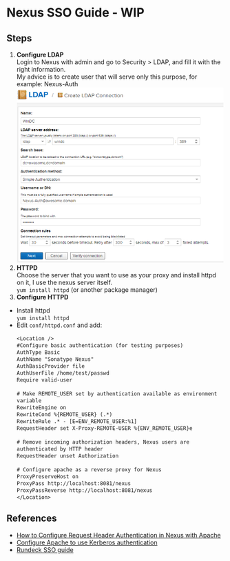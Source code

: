 # Nexus SSO Guide - WIP

## Steps
1. **Configure LDAP**  
Login to Nexus with admin and go to Security > LDAP, and fill it with the right information.  
My advice is to create user that will serve only this purpose, for example: Nexus-Auth
![Creating LDAP connection](img/ldap.PNG?raw=true "Creating LDAP connection")
2. **HTTPD**  
Choose the server that you want to use as your proxy and install httpd on it, I use the nexus server itself.  
`yum install httpd` (or another package manager)
3. **Configure HTTPD**

- Install httpd    
  ```yum install httpd```
- Edit `conf/httpd.conf` and add:  
  ``` 
  <Location />
  #Configure basic authentication (for testing purposes)
  AuthType Basic
  AuthName "Sonatype Nexus"
  AuthBasicProvider file
  AuthUserFile /home/test/passwd
  Require valid-user
  
  # Make REMOTE_USER set by authentication available as environment variable
  RewriteEngine on
  RewriteCond %{REMOTE_USER} (.*)
  RewriteRule .* - [E=ENV_REMOTE_USER:%1]
  RequestHeader set X-Proxy-REMOTE-USER %{ENV_REMOTE_USER}e
  
  # Remove incoming authorization headers, Nexus users are authenticated by HTTP header
  RequestHeader unset Authorization
  
  # Configure apache as a reverse proxy for Nexus
  ProxyPreserveHost on
  ProxyPass http://localhost:8081/nexus
  ProxyPassReverse http://localhost:8081/nexus
  </Location>
  ```
  
  
## References
- [How to Configure Request Header Authentication in Nexus with Apache](https://support.sonatype.com/hc/en-us/articles/214942368-How-to-Configure-Request-Header-Authentication-in-Nexus-with-Apache)
- [Configure Apache to use Kerberos authentication](http://www.microhowto.info/howto/configure_apache_to_use_kerberos_authentication.html)
- [Rundeck SSO guide](https://github.com/genadipost/rundeck-sso-guide)
